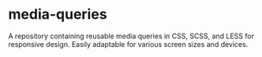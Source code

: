 # media-queries
A repository containing reusable media queries in CSS, SCSS, and LESS for responsive design. Easily adaptable for various screen sizes and devices.
